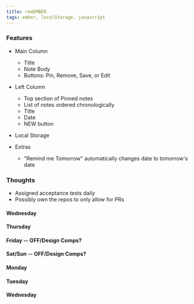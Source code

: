 ```yaml
---
title: remEMBER
tags: ember, localStorage, javascript
---
```


### Features
  - Main Column
    - Title
    - Note Body
    - Buttons: Pin, Remove, Save, or Edit

  - Left Column
    - Top section of Pinned notes
    - List of notes ordered chronologically
    - Title
    - Date
    - NEW button

  - Local Storage

  - Extras
    - "Remind me Tomorrow" automatically changes date to tomorrow's date

### Thoughts
  - Assigned acceptance tests daily
  - Possibly own the repos to only allow for PRs

#### Wednesday

#### Thursday

#### Friday -- OFF/Design Comps?

#### Sat/Sun -- OFF/Design Comps?

#### Monday

#### Tuesday

#### Wednesday
